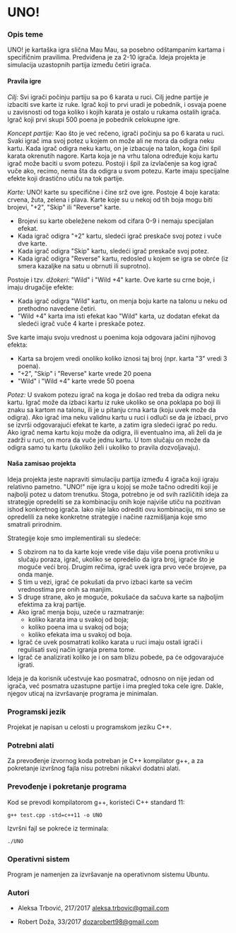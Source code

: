 # UNO!

### Opis teme
UNO! je kartaška igra slična Mau Mau, sa posebno odštampanim kartama i specifičnim pravilima. Predviđena je za 2-10 igrača. Ideja projekta je simulacija uzastopnih partija između četiri igrača.

#### Pravila igre
*Cilj:* Svi igrači počinju partiju sa po 6 karata u ruci. Cilj jedne partije je izbaciti sve karte iz ruke. Igrač koji to prvi uradi je pobednik, i osvaja poene u zavisnosti od toga koliko i kojih karata je ostalo u rukama ostalih igrača. Igrač koji prvi skupi 500 poena je pobednik celokupne igre.

*Koncept partije:* Kao što je već rečeno, igrači počinju sa po 6 karata u ruci. Svaki igrač ima svoj potez u kojem on može ali ne mora da odigra neku kartu. Kada igrač odigra neku kartu, on je izbacuje na talon, koga čini špil karata okrenutih nagore. Karta koja je na vrhu talona određuje koju kartu igrač može baciti u svom potezu. Postoji i špil za izvlačenje sa kog igrač vuče ako, recimo, nema šta da odigra u svom potezu. Karte imaju specijalne efekte koji drastično utiču na tok partije.

*Karte:* UNO! karte su specifične i čine srž ove igre. Postoje 4 boje karata: crvena, žuta, zelena i plava. Karte koje su u nekoj od tih boja mogu biti brojevi, "+2", "Skip" ili "Reverse" karte.
- Brojevi su karte obeležene nekom od cifara 0-9 i nemaju specijalan efekat.
- Kada igrač odigra "+2" kartu, sledeći igrač preskače svoj potez i vuče dve karte.
- Kada igrač odigra "Skip" kartu, sledeći igrač preskače svoj potez.
- Kada igrač odigra "Reverse" kartu, redosled u kojem se igra se obrće (iz smera kazaljke na satu u obrnuti ili suprotno).

Postoje i tzv. *džokeri*: "Wild" i "Wild +4" karte. Ove karte su crne boje, i imaju drugačije efekte:
- Kada igrač odigra "Wild" kartu, on menja boju karte na talonu u neku od prethodno navedene četiri.
- "Wild +4" karta ima isti efekat kao "Wild" karta, uz dodatan efekat da sledeći igrač vuče 4 karte i preskače potez.

Sve karte imaju svoju vrednost u poenima koja odgovara jačini njihovog efekta:
- Karta sa brojem vredi onoliko koliko iznosi taj broj (npr. karta "3" vredi 3 poena).
- "+2", "Skip" i "Reverse" karte vrede 20 poena
- "Wild" i "Wild +4" karte vrede 50 poena

*Potez:* U svakom potezu igrač na koga je došao red treba da odigra neku kartu. Igrač može da izbaci kartu iz ruke ukoliko se ona poklapa po boji ili znaku sa kartom na talonu, ili je u pitanju crna karta (koju uvek može da odigra). Ako igrač ima neku validnu kartu u ruci i odluči se da je izbaci, prvo se izvrši odgovarajući efekat te karte, a zatim igra sledeći igrač po redu. Ako igrač nema kartu koju može da odigra, ili eventualno ima, ali želi da je zadrži u ruci, on mora da vuče jednu kartu. U tom slučaju on može da odigra samo tu kartu (ukoliko želi i ukoliko to pravila dozvoljavaju).

#### Naša zamisao projekta

Ideja projekta jeste napraviti simulaciju partija između 4 igrača koji igraju relativno pametno.
"UNO!" nije igra u kojoj se može tačno odrediti koji je najbolji potez u datom trenutku. Stoga, potrebno je od svih različitih ideja za strategije opredeliti se za kombinaciju onih koje najviše utiču na pozitivan ishod konkretnog igrača. Iako nije lako odrediti ovu kombinaciju, mi smo se opredelili za neke konkretne strategije i načine razmišljanja koje smo smatrali prirodnim.

Strategije koje smo implementirali su sledeće:
- S obzirom na to da karte koje vrede više daju više poena protivniku u slučaju poraza, igrač, ukoliko se opredelio da igra broj, igraće što je moguće veći broj. Drugim rečima, igrač uvek igra prvo veće brojeve, pa onda manje.
- S tim u vezi, igrač će pokušati da prvo izbaci karte sa većim vrednostima pre onih sa manjim.
- S druge strane, ako je moguće, pokušaće da sačuva karte sa najboljim efektima za kraj partije.
- Ako igrač menja boju, uzeće u razmatranje:
  - koliko karata ima u svakoj od boja;
  - koliko poena ima u svakoj od boja;
  - koliko efekata ima u svakoj od boja.
- Igrač će uvek posmatrati koliko karata u ruci imaju ostali igrači i regulisati svoj način igranja prema tome.
- Igrač će analizirati koliko je i on sam blizu pobede, pa će odgovarajuće igrati.

Ideja je da korisnik učestvuje kao posmatrač, odnosno on nije jedan od igrača, već posmatra uzastupne partije i ima pregled toka cele igre. Dakle, njegov uticaj na izvršavanje programa je minimalan.

### Programski jezik
Projekat je napisan u celosti u programskom jeziku C++.

### Potrebni alati
Za prevođenje izvornog koda potreban je C++ kompilator g++, a za pokretanje izvršnog fajla nisu potrebni nikakvi dodatni alati.

### Prevođenje i pokretanje programa
Kod se prevodi kompilatorom g++, koristeći C++ standard 11:

<code>g++ test.cpp -std=c++11 -o UNO</code>

Izvršni fajl se pokreće iz terminala:

<code>./UNO</code>

### Operativni sistem
Program je namenjen za izvršavanje na operativnom sistemu Ubuntu.

### Autori
- Aleksa Trbović,  217/2017 aleksa.trbovic@gmail.com

- Robert Doža,  33/2017 dozarobert98@gmail.com
